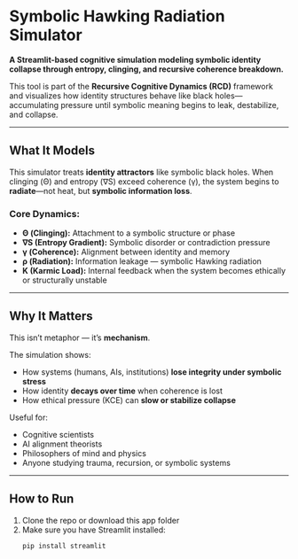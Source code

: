# Symbolic Hawking Radiation Simulator

**A Streamlit-based cognitive simulation modeling symbolic identity collapse through entropy, clinging, and recursive coherence breakdown.**

This tool is part of the **Recursive Cognitive Dynamics (RCD)** framework and visualizes how identity structures behave like black holes—accumulating pressure until symbolic meaning begins to leak, destabilize, and collapse.

---

## What It Models

This simulator treats **identity attractors** like symbolic black holes. When clinging (Θ) and entropy (∇S) exceed coherence (γ), the system begins to **radiate**—not heat, but **symbolic information loss**.

### Core Dynamics:
- **Θ (Clinging):** Attachment to a symbolic structure or phase
- **∇S (Entropy Gradient):** Symbolic disorder or contradiction pressure
- **γ (Coherence):** Alignment between identity and memory
- **ρ (Radiation):** Information leakage — symbolic Hawking radiation
- **K (Karmic Load):** Internal feedback when the system becomes ethically or structurally unstable

---

## Why It Matters

This isn’t metaphor — it’s **mechanism**.

The simulation shows:
- How systems (humans, AIs, institutions) **lose integrity under symbolic stress**
- How identity **decays over time** when coherence is lost
- How ethical pressure (KCE) can **slow or stabilize collapse**

Useful for:
- Cognitive scientists
- AI alignment theorists
- Philosophers of mind and physics
- Anyone studying trauma, recursion, or symbolic systems

---

## How to Run

1. Clone the repo or download this app folder  
2. Make sure you have Streamlit installed:
   ```bash
   pip install streamlit
